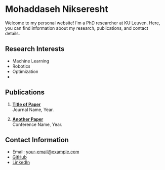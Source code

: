 
# Mohaddaseh Nikseresht 

Welcome to my personal website! I'm a PhD researcher at KU Leuven. Here, you can find information about my research, publications, and contact details.

## Research Interests
- Machine Learning
- Robotics
- Optimization
- 

## Publications
1. **[Title of Paper](link-to-paper)**  
   Journal Name, Year.

2. **[Another Paper](link-to-paper)**  
   Conference Name, Year.

## Contact Information
- Email: your-email@example.com
- [GitHub](https://github.com/username)
- [LinkedIn](https://linkedin.com/in/yourprofile)

